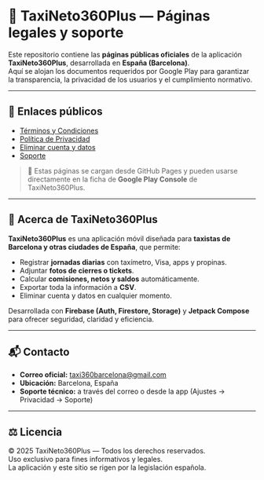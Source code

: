 # 🚖 TaxiNeto360Plus — Páginas legales y soporte

Este repositorio contiene las **páginas públicas oficiales** de la aplicación **TaxiNeto360Plus**, desarrollada en **España (Barcelona)**.  
Aquí se alojan los documentos requeridos por Google Play para garantizar la transparencia, la privacidad de los usuarios y el cumplimiento normativo.

---

## 📄 Enlaces públicos

- [Términos y Condiciones](https://pau111000.github.io/taxineto360plus-web/terminos-taxineto360plus.html)  
- [Política de Privacidad](https://pau111000.github.io/taxineto360plus-web/privacidad-taxineto360plus.html)  
- [Eliminar cuenta y datos](https://pau111000.github.io/taxineto360plus-web/eliminar-cuenta-taxineto360plus.html)  
- [Soporte](https://pau111000.github.io/taxineto360plus-web/soporte-taxineto360plus.html)

> 📌 Estas páginas se cargan desde GitHub Pages y pueden usarse directamente en la ficha de **Google Play Console** de TaxiNeto360Plus.

---

## 📱 Acerca de TaxiNeto360Plus

**TaxiNeto360Plus** es una aplicación móvil diseñada para **taxistas de Barcelona y otras ciudades de España**, que permite:

- Registrar **jornadas diarias** con taxímetro, Visa, apps y propinas.  
- Adjuntar **fotos de cierres o tickets**.  
- Calcular **comisiones, netos y saldos** automáticamente.  
- Exportar toda la información a **CSV**.  
- Eliminar cuenta y datos en cualquier momento.  

Desarrollada con **Firebase (Auth, Firestore, Storage)** y **Jetpack Compose** para ofrecer seguridad, claridad y eficiencia.

---

## 📬 Contacto

- **Correo oficial:** [taxi360barcelona@gmail.com](mailto:taxi360barcelona@gmail.com)  
- **Ubicación:** Barcelona, España  
- **Soporte técnico:** a través del correo o desde la app (Ajustes → Privacidad → Soporte)

---

## ⚖️ Licencia

© 2025 TaxiNeto360Plus — Todos los derechos reservados.  
Uso exclusivo para fines informativos y legales.  
La aplicación y este sitio se rigen por la legislación española.

